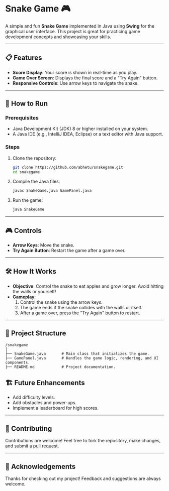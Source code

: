 
# Snake Game 🎮

A simple and fun **Snake Game** implemented in Java using **Swing** for the graphical user interface. This project is great for practicing game development concepts and showcasing your skills.

---

## 📋 Features
- **Score Display**: Your score is shown in real-time as you play.
- **Game Over Screen**: Displays the final score and a "Try Again" button.
- **Responsive Controls**: Use arrow keys to navigate the snake.

---

## 🚀 How to Run

### Prerequisites
- Java Development Kit (JDK) 8 or higher installed on your system.
- A Java IDE (e.g., IntelliJ IDEA, Eclipse) or a text editor with Java support.

### Steps
1. Clone the repository:
   ```bash
   git clone https://github.com/abhetu/snakegame.git
   cd snakegame
   ```

2. Compile the Java files:
   ```bash
   javac SnakeGame.java GamePanel.java
   ```

3. Run the game:
   ```bash
   java SnakeGame
   ```

---

## 🎮 Controls
- **Arrow Keys**: Move the snake.
- **Try Again Button**: Restart the game after a game over.

---

## 🛠️ How It Works
- **Objective**: Control the snake to eat apples and grow longer. Avoid hitting the walls or yourself!
- **Gameplay**:
  1. Control the snake using the arrow keys.
  2. The game ends if the snake collides with the walls or itself.
  3. After a game over, press the "Try Again" button to restart.

---

## 📂 Project Structure
```
/snakegame
│
├── SnakeGame.java       # Main class that initializes the game.
├── GamePanel.java       # Handles the game logic, rendering, and UI components.
├── README.md            # Project documentation.
```


## 🏗️ Future Enhancements
- Add difficulty levels.
- Add obstacles and power-ups.
- Implement a leaderboard for high scores.

---

## 🤝 Contributing
Contributions are welcome! Feel free to fork the repository, make changes, and submit a pull request.

---

## 💬 Acknowledgements
Thanks for checking out my project! Feedback and suggestions are always welcome.
